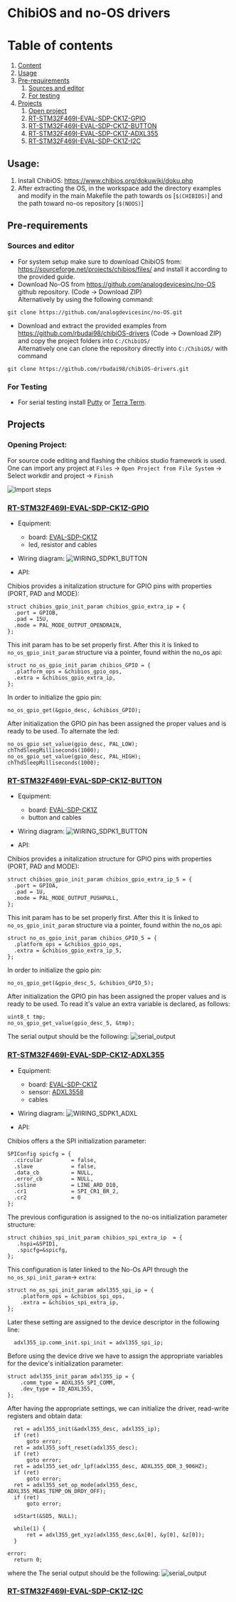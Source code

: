 ChibiOS and no-OS drivers
===========================
# Table of contents
1. [Content](#content)
2. [Usage](#usage)
3. [Pre-requirements](#pre-req)
    1. [Sources and editor](#src-editor)
    2. [For testing](#testing)
4. [Projects](#project)
    1. [Open project](#open-project)
    1. [RT-STM32F469I-EVAL-SDP-CK1Z-GPIO](#gpio)
    1. [RT-STM32F469I-EVAL-SDP-CK1Z-BUTTON](#button)
    1. [RT-STM32F469I-EVAL-SDP-CK1Z-ADXL355](#adxl)
    1. [RT-STM32F469I-EVAL-SDP-CK1Z-I2C](#i2c)

## Usage: <a name="usage"></a>
1. Install ChibiOS: https://www.chibios.org/dokuwiki/doku.php
2. After extracting the OS, in the workspace add the directory examples and modify in the main Makefile the path towards os [```$(CHIBIOS)```] and the path toward no-os repository [```$(NOOS)```]

## Pre-requirements <a name="pre-req"></a>
### Sources and editor <a name="src-editor"></a>
* For system setup make sure to download ChibiOS from: https://sourceforge.net/projects/chibios/files/
and install it according to the provided guide.
* Download No-OS from https://github.com/analogdevicesinc/no-OS github repository. (Code -> Download ZIP) \
Alternatively by using the following command: 
```console 
git clone https://github.com/analogdevicesinc/no-OS.git
```

* Download and extract the provided examples from https://github.com/rbudai98/chibiOS-drivers (Code -> Download ZIP) and copy the project folders into ```C:/ChibiOS/``` \
Alternatively one can clone the repository directly into ```C:/ChibiOS/``` with command 
```console
git clone https://github.com/rbudai98/chibiOS-drivers.git
```
### For Testing <a name="testing"></a>
* For serial testing install [Putty](https://www.putty.org/) or [Terra Term](https://tera-term.en.softonic.com/).

## Projects <a name="project"></a>
### Opening Project: <a name="open-project"></a>
For source code editing and flashing the chibios studio framework is used. One can import any project at ```Files``` -> ```Open Project from File System``` -> Select workdir and project -> ```Finish```

![Import steps](misc/project_import_steps.jpg "Import project")

### [RT-STM32F469I-EVAL-SDP-CK1Z-GPIO](https://github.com/rbudai98/chibiOS-drivers/tree/main/RT-STM32F469I-EVAL-SDP-CK1Z-GPIO) <a name="gpio"></a>

* Equipment:
    * board: [EVAL-SDP-CK1Z](https://www.analog.com/en/design-center/evaluation-hardware-and-software/evaluation-boards-kits/sdp-k1.html)
    * led, resistor and cables

* Wiring diagram:
![WIRING_SDPK1_BUTTON](RT-STM32F469I-EVAL-SDP-CK1Z-GPIO/WIRING_SDPK1_GPIO.jpg "WIRING_SDPK1_BUTTON")
    
* API:

Chibios provides a initalization structure for GPIO pins with properties (PORT, PAD and MODE):
```console
struct chibios_gpio_init_param chibios_gpio_extra_ip = {
  .port = GPIOB,
  .pad = 15U,
  .mode = PAL_MODE_OUTPUT_OPENDRAIN,
};
```
This init param has to be set properly first. After this it is linked to ```no_os_gpio_init_param``` structure via a pointer, found within the no_os api:

```console
struct no_os_gpio_init_param chibios_GPIO = {
  .platform_ops = &chibios_gpio_ops,
  .extra = &chibios_gpio_extra_ip,
};
```
In order to initialize the gpio pin:
```console
no_os_gpio_get(&gpio_desc, &chibios_GPIO);
```
After initialization the GPIO pin has been assigned the proper values and is ready to be used. To alternate the led:
```console
no_os_gpio_set_value(gpio_desc, PAL_LOW);
chThdSleepMilliseconds(1000);
no_os_gpio_set_value(gpio_desc, PAL_HIGH);
chThdSleepMilliseconds(1000);
```

### [RT-STM32F469I-EVAL-SDP-CK1Z-BUTTON](https://github.com/rbudai98/chibiOS-drivers/tree/main/RT-STM32F469I-EVAL-SDP-CK1Z-BUTTON) <a name="button"></a>

* Equipment:
    * board: [EVAL-SDP-CK1Z](https://www.analog.com/en/design-center/evaluation-hardware-and-software/evaluation-boards-kits/sdp-k1.html)
    * button and cables

* Wiring diagram:
![WIRING_SDPK1_BUTTON](RT-STM32F469I-EVAL-SDP-CK1Z-BUTTON/WIRING_SDPK1_BUTTON.jpg "WIRING_SDPK1_BUTTON")
    
* API:

Chibios provides a initalization structure for GPIO pins with properties (PORT, PAD and MODE):
```console
struct chibios_gpio_init_param chibios_gpio_extra_ip_5 = {
  .port = GPIOA,
  .pad = 1U,
  .mode = PAL_MODE_OUTPUT_PUSHPULL,
};
```
This init param has to be set properly first. After this it is linked to ```no_os_gpio_init_param``` structure via a pointer, found within the no_os api:

```console
struct no_os_gpio_init_param chibios_GPIO_5 = {
  .platform_ops = &chibios_gpio_ops,
  .extra = &chibios_gpio_extra_ip_5,
};
```
In order to initialize the gpio pin:
```console
no_os_gpio_get(&gpio_desc_5, &chibios_GPIO_5);
```
After initialization the GPIO pin has been assigned the proper values and is ready to be used. To read it's value an extra variable is declared, as follows:
```console
uint8_t tmp;
no_os_gpio_get_value(gpio_desc_5, &tmp);
```
The serial output should be the following:
![serial_output](RT-STM32F469I-EVAL-SDP-CK1Z-BUTTON/serial_output.JPG "serial_output")


### [RT-STM32F469I-EVAL-SDP-CK1Z-ADXL355](https://github.com/rbudai98/chibiOS-drivers/tree/main/RT-STM32F469I-EVAL-SDP-CK1Z-ADXL355) <a name="adxl"></a>

* Equipment:
    * board: [EVAL-SDP-CK1Z](https://www.analog.com/en/design-center/evaluation-hardware-and-software/evaluation-boards-kits/sdp-k1.html)
    * sensor: [ADXL3558](https://wiki.analog.com/resources/eval/user-guides/eval-adicup360/hardware/adxl355)
    * cables

* Wiring diagram:
![WIRING_SDPK1_ADXL](RT-STM32F469I-EVAL-SDP-CK1Z-ADXL355/WIRING_SDPK1_ADXL355.jpg "WIRING_SDPK1_ADXL")
    
* API:

Chibios offers a the SPI initialization parameter:
```console
SPIConfig spicfg = {
  .circular         = false,
  .slave            = false,
  .data_cb          = NULL,
  .error_cb         = NULL,
  .ssline           = LINE_ARD_D10,
  .cr1              = SPI_CR1_BR_2,
  .cr2              = 0
};
```

The previous configuration is assigned to the no-os initialization parameter structure:
```console
struct chibios_spi_init_param chibios_spi_extra_ip  = {
   .hspi=&SPID1,
   .spicfg=&spicfg,
};
```
This configuration is later linked to the No-Os API through the ```no_os_spi_init_param```-> ```extra```:
```console
struct no_os_spi_init_param adxl355_spi_ip = {
    .platform_ops = &chibios_spi_ops,
    .extra = &chibios_spi_extra_ip,
};
```

Later these setting are assigned to the device descriptor in the following line:
```console
  adxl355_ip.comm_init.spi_init = adxl355_spi_ip;
```

Before using the device drive we have to assign the appropriate variables for the device's initialization parameter:
```console
struct adxl355_init_param adxl355_ip = {
    .comm_type = ADXL355_SPI_COMM,
    .dev_type = ID_ADXL355,
};

```

After having the appropriate settings, we can initialize the driver, read-write registers and obtain data:
```console
  ret = adxl355_init(&adxl355_desc, adxl355_ip);
  if (ret)
      goto error;
  ret = adxl355_soft_reset(adxl355_desc);
  if (ret)
      goto error;
  ret = adxl355_set_odr_lpf(adxl355_desc, ADXL355_ODR_3_906HZ);
  if (ret)
      goto error;
  ret = adxl355_set_op_mode(adxl355_desc, ADXL355_MEAS_TEMP_ON_DRDY_OFF);
  if (ret)
      goto error;

  sdStart(&SD5, NULL);

  while(1) {
      ret = adxl355_get_xyz(adxl355_desc,&x[0], &y[0], &z[0]);
  }
  
error:
  return 0;
```



where the 
The serial output should be the following:
![serial_output](RT-STM32F469I-EVAL-SDP-CK1Z-ADXL355/terminal_output.JPG "serial_output")


### [RT-STM32F469I-EVAL-SDP-CK1Z-I2C](https://github.com/rbudai98/chibiOS-drivers/tree/main/RT-STM32F469I-EVAL-SDP-CK1Z-I2C) <a name="i2c"></a>

